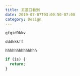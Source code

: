 ```yaml
---
title: 五道口看到
date: 2019-07-07T03:00:50-07:00
category: Design
---
```

`gfgid9kkv`

`dddkkkff`

`hhhhhhhhhhhhhh`

```javascript
if (is) {
  return;
}
```